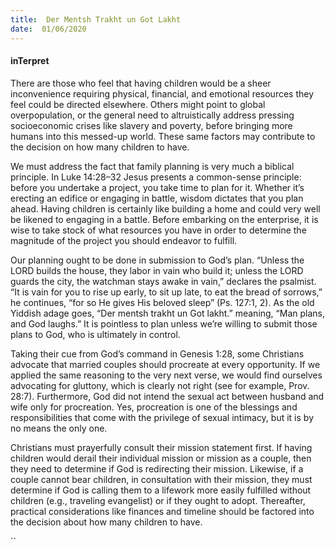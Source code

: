 ```yaml
---
title:  Der Mentsh Trakht un Got Lakht
date:  01/06/2020
---
```


#### inTerpret

There are those who feel that having children would be a sheer inconvenience requiring physical, financial, and emotional resources they feel could be directed elsewhere. Others might point to global overpopulation, or the general need to altruistically address pressing socioeconomic crises like slavery and poverty, before bringing more humans into this messed-up world. These same factors may contribute to the decision on how many children to have.

We must address the fact that family planning is very much a biblical principle. In Luke 14:28–32 Jesus presents a common-sense principle: before you undertake a project, you take time to plan for it. Whether it’s erecting an edifice or engaging in battle, wisdom dictates that you plan ahead. Having children is certainly like building a home and could very well be likened to engaging in a battle. Before embarking on the enterprise, it is wise to take stock of what resources you have in order to determine the magnitude of the project you should endeavor to fulfill.

Our planning ought to be done in submission to God’s plan. “Unless the LORD builds the house, they labor in vain who build it; unless the LORD guards the city, the watchman stays awake in vain,” declares the psalmist. “It is vain for you to rise up early, to sit up late, to eat the bread of sorrows,” he continues, “for so He gives His beloved sleep” (Ps. 127:1, 2). As the old Yiddish adage goes, “Der mentsh trakht un Got lakht.” meaning, “Man plans, and God laughs.” It is pointless to plan unless we’re willing to submit those plans to God, who is ultimately in control.

Taking their cue from God’s command in Genesis 1:28, some Christians advocate that married couples should procreate at every opportunity. If we applied the same reasoning to the very next verse, we would find ourselves advocating for gluttony, which is clearly not right (see for example, Prov. 28:7). Furthermore, God did not intend the sexual act between husband and wife only for procreation. Yes, procreation is one of the blessings and responsibilities that come with the privilege of sexual intimacy, but it is by no means the only one.

Christians must prayerfully consult their mission statement first. If having children would derail their individual mission or mission as a couple, then they need to determine if God is redirecting their mission. Likewise, if a couple cannot bear children, in consultation with their mission, they must determine if God is calling them to a lifework more easily fulfilled without children (e.g., traveling evangelist) or if they ought to adopt. Thereafter, practical considerations like finances and timeline should be factored into the decision about how many children to have.

``